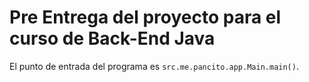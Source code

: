 # Pre Entrega del proyecto para el curso de Back-End Java

El punto de entrada del programa es `src.me.pancito.app.Main.main()`.
